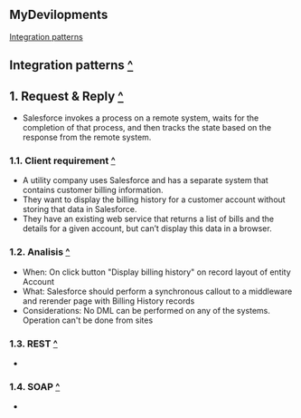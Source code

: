 ## MyDevilopments

[Integration patterns](#integration-patterns-)

## Integration patterns [^](#mydevilopments)

## 1. Request & Reply [^](#integration-patterns-)

- Salesforce invokes a process on a remote system, waits for the completion of that process, and then tracks the state based on the response from the remote system.

### 1.1. Client requirement [^](#request-&-reply-)

- A utility company uses Salesforce and has a separate system that contains customer billing information. 
- They want to display the billing history for a customer account without storing that data in Salesforce. 
- They have an existing web service that returns a list of bills and the details for a given account, but can’t display this data in a browser.

### 1.2. Analisis [^](#request-&-reply-)

- When: On click button "Display billing history" on record layout of entity Account
- What: Salesforce should perform a synchronous callout to a middleware and rerender page with Billing History records
- Considerations: No DML can be performed on any of the systems. Operation can't be done from sites

### 1.3. REST [^](#request-&-reply-)

- 

### 1.4. SOAP [^](#request-&-reply-)

-

